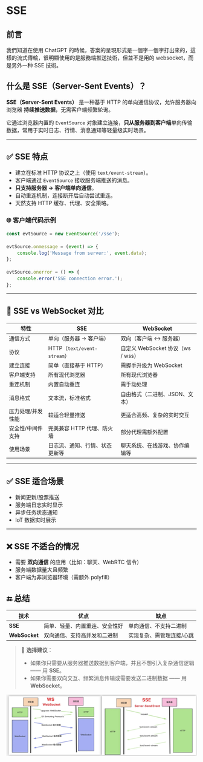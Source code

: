 # SSE

## 前言

我們知道在使用 ChatGPT 的時候，答案的呈現形式是一個字一個字打出來的，這樣的流式傳輸，很明顯使用的是服務端推送技術，但並不是用的 websocket，而是另外一种 SSE 技術。

## 什么是 SSE（Server-Sent Events）？

**SSE（Server-Sent Events）** 是一种基于 HTTP 的单向通信协议，允许服务器向浏览器 **持续推送数据**，无需客户端频繁轮询。

它通过浏览器内置的 `EventSource` 对象建立连接，**只从服务器到客户端**单向传输数据，常用于实时日志、行情、消息通知等轻量级实时场景。

---

## ✅ SSE 特点

- 建立在标准 HTTP 协议之上（使用 `text/event-stream`）。
- 客户端通过 `EventSource` 接收服务端推送的消息。
- **只支持服务器 → 客户端单向通信**。
- 自动重连机制，连接断开后自动尝试重连。
- 天然支持 HTTP 缓存、代理、安全策略。

### 🌐 客户端代码示例

```js
const evtSource = new EventSource('/sse');

evtSource.onmessage = (event) => {
	console.log('Message from server:', event.data);
};

evtSource.onerror = () => {
	console.error('SSE connection error.');
};
```

---

## 🔄 SSE vs WebSocket 对比

| 特性              | SSE                            | WebSocket                         |
| ----------------- | ------------------------------ | --------------------------------- |
| 通信方式          | 单向（服务器 → 客户端）        | 双向（客户端 ↔ 服务器）           |
| 协议              | HTTP（`text/event-stream`）    | 自定义 WebSocket 协议（ws / wss） |
| 建立连接          | 简单（直接基于 HTTP）          | 需握手升级为 WebSocket            |
| 客户端支持        | 所有现代浏览器                 | 所有现代浏览器                    |
| 重连机制          | 内置自动重连                   | 需手动处理                        |
| 消息格式          | 文本流，标准格式               | 自由格式（二进制、JSON、文本）    |
| 压力处理/并发性能 | 较适合轻量推送                 | 更适合高频、复杂的实时交互        |
| 安全性/中间件支持 | 完美兼容 HTTP 代理、防火墙     | 部分代理需额外配置                |
| 使用场景          | 日志流、通知、行情、状态更新等 | 聊天系统、在线游戏、协作编辑等    |

---

## ✅ SSE 适合场景

- 新闻更新/股票推送
- 服务端日志实时显示
- 异步任务状态通知
- IoT 数据实时展示

---

## ❌ SSE 不适合的情况

- 需要 **双向通信** 的应用（比如：聊天、WebRTC 信令）
- 服务端数据量大且频繁
- 客户端为非浏览器环境（需额外 polyfill）

## 🔚 总结

| 技术          | 优点                           | 缺点                      |
| ------------- | ------------------------------ | ------------------------- |
| **SSE**       | 简单、轻量、内置重连、安全性好 | 单向通信、不支持二进制    |
| **WebSocket** | 双向通信、支持高并发和二进制   | 实现复杂、需管理连接/心跳 |

> 🧠 **选择建议**：
>
> - 如果你只需要从服务器推送数据到客户端，并且不想引入复杂通信逻辑 —— 用 **SSE**。
> - 如果你需要双向交互、频繁消息传输或需要发送二进制数据 —— 用 **WebSocket**。

![ssevswebsocket](./images/ssevswebsocket.jpeg)
